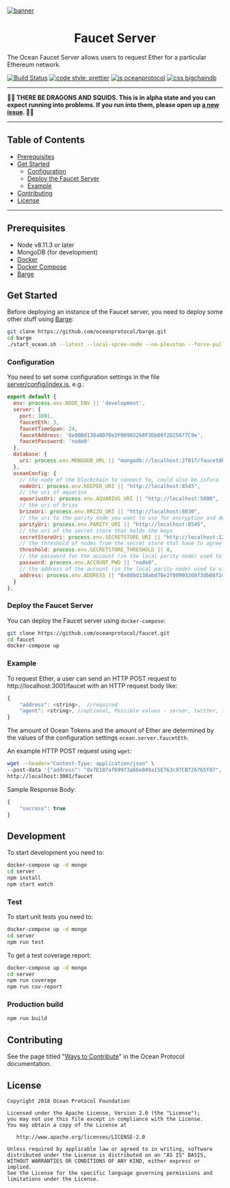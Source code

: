 [![banner](https://raw.githubusercontent.com/oceanprotocol/art/master/github/repo-banner%402x.png)](https://oceanprotocol.com)

<h1 align="center">Faucet Server</h1>

The Ocean Faucet Server allows users to request Ether for a particular Ethereum network.

[![Build Status](https://travis-ci.com/oceanprotocol/faucet&branch=master)](https://travis-ci.com/oceanprotocol/faucet)
[![code style: prettier](https://img.shields.io/badge/code_style-prettier-7b1173.svg?style=flat-square)](https://github.com/prettier/prettier)
[![js oceanprotocol](https://img.shields.io/badge/js-oceanprotocol-7b1173.svg)](https://github.com/oceanprotocol/eslint-config-oceanprotocol)
[![css bigchaindb](https://img.shields.io/badge/css-bigchaindb-39BA91.svg)](https://github.com/bigchaindb/stylelint-config-bigchaindb)

* * *

**🐲🦑 THERE BE DRAGONS AND SQUIDS. This is in alpha state and you can expect running into problems. If you run into them, please open up [a new issue](https://github.com/oceanprotocol/faucet/issues). 🦑🐲**

* * *

## Table of Contents

- [Prerequisites](#prerequisites)
- [Get Started](#get-started)
  - [Configuration](#configuration)
  - [Deploy the Faucet Server](#deploy-the-faucet-server)
  - [Example](#example)
- [Contributing](#contributing)
- [License](#license)

* * *

## Prerequisites

- Node v8.11.3 or later
- MongoDB (for development)
- [Docker](https://www.docker.com/get-started)
- [Docker Compose](https://docs.docker.com/compose/)
- [Barge](https://github.com/oceanprotocol/barge)

## Get Started

Before deploying an instance of the Faucet server, you need to deploy some other stuff using [Barge](https://github.com/oceanprotocol/barge):

```bash
git clone https://github.com/oceanprotocol/barge.git
cd barge
./start_ocean.sh --latest --local-spree-node --no-pleuston --force-pull
```

### Configuration

You need to set some configuration settings in the file [server/config/index.js](server/config/index.js), e.g.:

```js
export default {
  env: process.env.NODE_ENV || 'development',
  server: {
    port: 3001,
    faucetEth: 3,
    faucetTimeSpan: 24,
    faucetAddress: '0x00Bd138aBD70e2F00903268F3Db08f2D25677C9e',
    faucetPassword: 'node0'
  },
  database: {
    uri: process.env.MONGODB_URL || "mongodb://localhost:27017/faucetdb"
  },
  oceanConfig: {
    // the node of the blockchain to connect to, could also be infura
    nodeUri: process.env.KEEPER_URI || "http://localhost:8545",
    // the uri of aquarius
    aquariusUri: process.env.AQUARIUS_URI || "http://localhost:5000",
    // the uri of brizo
    brizoUri: process.env.BRIZO_URI || "http://localhost:8030",
    // the uri to the parity node you want to use for encryption and decryption
    parityUri: process.env.PARITY_URI || "http://localhost:8545",
    // the uri of the secret store that holds the keys
    secretStoreUri: process.env.SECRETSTORE_URI || "http://localhost:12001",
    // the threshold of nodes from the secret store that have to agree to the decrypt
    threshold: process.env.SECRETSTORE_THRESHOLD || 0,
    // the password for the account (in the local parity node) used to sign messages for secret store
    password: process.env.ACCOUNT_PWD || "node0",
    // the address of the account (in the local parity node) used to sign messages for secret store
    address: process.env.ADDRESS || "0x00bd138abd70e2f00903268f3db08f2d25677c9e",
  }
};
```

### Deploy the Faucet Server

You can deploy the Faucet server using `docker-compose`:

```bash
git clone https://github.com/oceanprotocol/faucet.git
cd faucet
docker-compose up
```

### Example

To request Ether, a user can send an HTTP POST request to http://localhost:3001/faucet with an HTTP request body like:

```js
{
    "address": <string>,  //required
    "agent": <string>, //optional, Possible values - server, twitter, telegram, gitter
}
```

The amount of Ocean Tokens and the amount of Ether are determined by the values of the configuration settings `ocean.server.faucetEth`.

An example HTTP POST request using `wget`:

```bash
wget --header="Content-Type: application/json" \
--post-data '{"address": "0x7E187af69973a66e049a15E763c97CB726765f87", "agent": "twitter"}' \
http://localhost:3001/faucet
```

Sample Response Body:

```js
{
    "success": true
}
```

## Development

To start development you need to:

```bash
docker-compose up -d mongo
cd server
npm install
npm start watch
```

### Test

To start unit tests you need to:

```bash
docker-compose up -d mongo
cd server
npm run test
```

To get a test coverage report:

```bash
docker-compose up -d mongo
cd server
npm run coverage
npm run cov-report
```

### Production build

```bash
npm run build
```

## Contributing

See the page titled "[Ways to Contribute](https://docs.oceanprotocol.com/concepts/contributing/)" in the Ocean Protocol documentation.

## License

```text
Copyright 2018 Ocean Protocol Foundation

Licensed under the Apache License, Version 2.0 (the "License");
you may not use this file except in compliance with the License.
You may obtain a copy of the License at

   http://www.apache.org/licenses/LICENSE-2.0

Unless required by applicable law or agreed to in writing, software
distributed under the License is distributed on an "AS IS" BASIS,
WITHOUT WARRANTIES OR CONDITIONS OF ANY KIND, either express or implied.
See the License for the specific language governing permissions and
limitations under the License.
```

